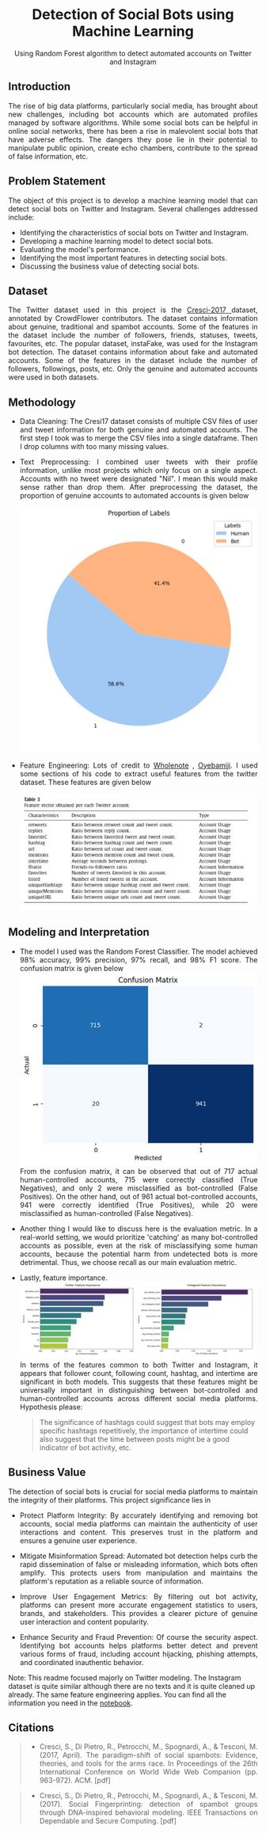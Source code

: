 <h1 align="center">Detection of Social Bots using Machine Learning</h1>


<p align="center">Using Random Forest algorithm to detect automated accounts on Twitter and Instagram</p>

<a id="intro"></a>
<h2>Introduction</h2>
<p align="justify">
The rise of big data platforms, particularly social media, has brought about new challenges, including bot accounts which are automated profiles managed by software algorithms. While some social bots can be helpful in online social networks, there has been a rise in malevolent social bots that have adverse effects. The dangers they pose lie in their potential to manipulate public opinion, create echo chambers, contribute to the spread of false information, etc.
</p>

<a id="problem_statement"></a>
<h2>Problem Statement</h2>
<p align="justify">
The object of this project is to develop a machine learning model that can detect social bots on Twitter and Instagram. Several challenges addressed include:</p>

- Identifying the characteristics of social bots on Twitter and Instagram.
- Developing a machine learning model to detect social bots.
- Evaluating the model's performance.
- Identifying the most important features in detecting social bots.
- Discussing the business value of detecting social bots.

<a id="data"></a>
<h2>Dataset</h2>
<p align="justify">
The Twitter dataset used in this project is the <a href="https://botometer.osome.iu.edu/bot-repository/datasets.html">Cresci-2017 </a> dataset, annotated by CrowdFlower contributors. The dataset contains information about genuine, traditional and spambot accounts. Some of the features in the dataset include the number of followers, friends, statuses, tweets, favourites, etc. The popular dataset, instaFake, was used for the Instagram bot detection. The dataset contains information about fake and automated accounts. Some of the features in the dataset include the number of followers, followings, posts, etc. Only the genuine and automated accounts were used in both datasets.
</p>

<a id="methodology"></a>
<h2>Methodology</h2>

- <p align="justify">Data Cleaning: The Cresi17 dataset consists of multiple CSV files of user and tweet information for both genuine and automated accounts. The first step I took was to merge the CSV files into a single dataframe. Then I drop columns with too many missing values.</p>

- <p align="justify">Text Preprocessing: I combined user tweets with their profile information, unlike most projects which only focus on a single aspect. Accounts with no tweet were designated "Nil". I mean this would make sense rather than drop them. After preprocessing the dataset, the proportion of genuine accounts to automated accounts is given below<br></p>  <img src="images/twitter-proportion.jpg">

- <p align="justify">Feature Engineering: Lots of credit to <a href="https://github.com/wholenote/twitter-spambot-detection/blob/main/botdetection.ipynb">Wholenote</a> , <a href="https://github.com/divyanshu-vashishth/major-project/blob/main/twitter-code.ipynb">Oyebamiji</a>. I used some sections of his code to extract useful features from the twitter dataset. These features are given below<br></p> <img src="images/twitter-features.jpg">


<a id="model"></a>
<h2>Modeling and Interpretation</h2>

- <p align="justify">The model I used was the Random Forest Classifier. The model achieved 98% accuracy, 99% precision, 97% recall, and 98% F1 score. The confusion matrix is given below <br> <img src="images/twitter-confusion-matrix.jpg"> <br> From the confusion matrix, it can be observed that out of 717 actual human-controlled accounts, 715 were correctly classified (True Negatives), and only 2 were misclassified as bot-controlled (False Positives). On the other hand, out of 961 actual bot-controlled accounts, 941 were correctly identified (True Positives), while 20 were misclassified as human-controlled (False Negatives).</p>

- <p align="justify">Another thing I would like to discuss here is the evaluation metric. In a real-world setting, we would prioritize 'catching' as many bot-controlled accounts as possible, even at the risk of misclassifying some human accounts, because the potential harm from undetected bots is more detrimental. Thus, we choose recall as our main evaluation metric.</p>

- <p align="justify">Lastly, feature importance. <br> <img src="images/feature-importance.jpg"> <br> In terms of the features common to both Twitter and Instagram, it appears that follower count, following count, hashtag, and intertime are significant in both models. This suggests that these features might be universally important in distinguishing between bot-controlled and human-controlled accounts across different social media platforms. Hypothesis please:</p>

    > The significance of hashtags could suggest that bots may employ specific hashtags repetitively, the importance of intertime could also suggest that the time between posts might be a good indicator of bot activity, etc.

<a id="business_value"></a>
<h2>Business Value</h2>
<p align="justify">
The detection of social bots is crucial for social media platforms to maintain the integrity of their platforms. This project significance lies in <p>

- <p align="justify">Protect Platform Integrity: By accurately identifying and removing bot accounts, social media platforms can maintain the authenticity of user interactions and content. This preserves trust in the platform and ensures a genuine user experience.</p>

- <p align="justify">Mitigate Misinformation Spread: Automated bot detection helps curb the rapid dissemination of false or misleading information, which bots often amplify. This protects users from manipulation and maintains the platform's reputation as a reliable source of information.</p>

- <p align="justify">Improve User Engagement Metrics: By filtering out bot activity, platforms can present more accurate engagement statistics to users, brands, and stakeholders. This provides a clearer picture of genuine user interaction and content popularity.</p>

- <p align="justify">Enhance Security and Fraud Prevention: Of course the security aspect. Identifying bot accounts helps platforms better detect and prevent various forms of fraud, including account hijacking, phishing attempts, and coordinated inauthentic behavior.</p>

Note: This readme focused majorly on Twitter modeling. The Instagram dataset is quite similar although there are no texts and it is quite cleaned up already. The same feature engineering applies. You can find all the information you need in the <a href="https://github.com/divyanshu-vashishth/major-project/blob/main/instagram-code.ipynb">notebook</a>.</p>

<a id="citations"></a>
<h2>Citations</h2>

>- <p align="justify">Cresci, S., Di Pietro, R., Petrocchi, M., Spognardi, A., & Tesconi, M. (2017, April). The paradigm-shift of social spambots: Evidence, theories, and tools for the arms race. In Proceedings of the 26th International Conference on World Wide Web Companion (pp. 963-972). ACM. [pdf]</p>

>- <p align="justify">Cresci, S., Di Pietro, R., Petrocchi, M., Spognardi, A., & Tesconi, M. (2017). Social Fingerprinting: detection of spambot groups through DNA-inspired behavioral modeling. IEEE Transactions on Dependable and Secure Computing. [pdf]</p>
